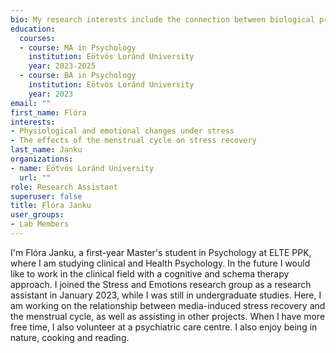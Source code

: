 ```yaml
---
bio: My research interests include the connection between biological processes, e.g. the menstrual cycle, and emotional and physiological changes under stress.
education:
  courses:
  - course: MA in Psychology
    institution: Eötvös Loránd University
    year: 2023-2025
  - course: BA in Psychology
    institution: Eötvös Loránd University
    year: 2023
email: ""
first_name: Flóra
interests:
- Physiological and emotional changes under stress
- The effects of the menstrual cycle on stress recovery
last_name: Janku
organizations:
- name: Eötvös Loránd University
  url: ""
role: Research Assistant
superuser: false
title: Flóra Janku
user_groups:
- Lab Members
---
```


I'm Flóra Janku, a first-year Master's student in Psychology at ELTE PPK, where I am studying clinical and Health Psychology. In the future I would like to work in the clinical field with a cognitive and schema therapy approach. I joined the Stress and Emotions research group as a research assistant in January 2023, while I was still in undergraduate studies. Here, I am working on the relationship between media-induced stress recovery and the menstrual cycle, as well as assisting in other projects. When I have more free time, I also volunteer at a psychiatric care centre. I also enjoy being in nature, cooking and reading.
